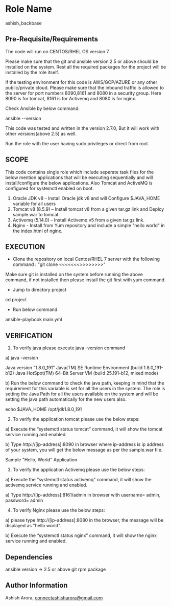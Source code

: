 
Role Name
=========
ashish_backbase


Pre-Requisite/Requirements
--------------------------

The code will run on CENTOS/RHEL OS version 7.

Please make sure that the git and ansible version 2.5 or above should be installed on the system. Rest all the required packages for the project will be installed by the role itself.
          
If the testing environment for this code is AWS/GCP/AZURE or any other public/private cloud. Please make sure that the inbound traffic is allowed to the server for port numbers 8090,8161 and 8080 in a security group. Here 8090 is for tomcat, 8161 is for Activemq and 8080 is for nginx. 
 
Check Ansible by below command:

ansible --version

This code was tested and written in the version 2.7.0, But it will work with other versions(above 2.5) as well.

Run the role with the user having sudo privileges or direct from root.


SCOPE
-----

This code contains single role which include seperate task files for the below mention applications that will be executing sequentially and will install/configure the below applications. Also Tomcat and ActiveMQ is configured for systemctl enabled on boot.

1. Oracle JDK v8 – Install Oracle jdk v8 and will Configure $JAVA_HOME variable for all users
2. Tomcat v8 (8.5.9) – Install tomcat v8 from a given tar.gz link and Deploy sample.war to tomcat.
3. Activemq (5.14.0) – Install Activemq v5 from a given tar.gz link.
4. Nginx - Install from Yum repository and include a simple &quot;hello world&quot; in the index.html of nginx.


EXECUTION
---------

- Clone the repository on local Centos/RHEL 7 server with the following command : "git clone <<<<<<<<URL>>>>>>>>>"

Make sure git is installed on the system before running the above command, if not installed then please install the git first with yum command.

- Jump to directory project
 
cd project

- Run below command 

ansible-playbook main.yml


VERIFICATION
------------

1. To verify java please execute java -version command
  
a) java -version

Java version "1.8.0_191" 
Java(TM) SE Runtime Environment (build 1.8.0_191-b12)
Java HotSpot(TM) 64-Bit Server VM (build 25.191-b12, mixed mode)         

b) Run the below command to check the java path, keeping in mind that the requirement for this variable is set for all the users in the system. The role is setting the Java Path for all the users available on the system and will be setting the java path automatically for the new users also.

echo $JAVA_HOME
/opt/jdk1.8.0_191


2. To verify the application tomcat please use the below steps:

a)      Execute the “systemctl status tomcat” command, it will show the tomcat service running and enabled.

b)      Type http://[ip-address]:8090 in browser where ip-address is ip address of your system, you will get the below message as per the sample.war file.

  Sample "Hello, World" Application



3. To verify the application Activemq please use the below steps:

a) 	Execute the “systemctl status activemq” command, it will show the activemq service running and enabled.

a)      Type http://[ip-address]:8161/admin in browser with username= admin, password= admin



4. To verify Nginx please use the below steps:

a) please type http://[ip-address]:8080 in the browser, the message will be displayed as "hello world".

b) Execute the “systemctl status nginx” command, it will show the nginx service running and enabled.

 
Dependencies
------------
ansible version -> 2.5 or above
git rpm package

Author Information
------------------
Ashish Arora, connectashisharora@gmail.com

